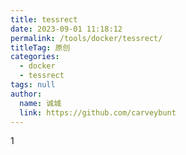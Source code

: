 ```yaml
---
title: tessrect
date: 2023-09-01 11:18:12
permalink: /tools/docker/tessrect/
titleTag: 原创
categories: 
  - docker
  - tessrect
tags: null
author: 
  name: 诚城
  link: https://github.com/carveybunt
---
```


1